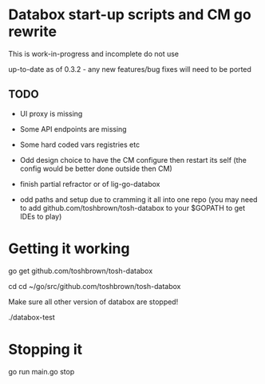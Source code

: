 # Databox start-up scripts and CM go rewrite

This is work-in-progress and incomplete do not use

up-to-date as of 0.3.2 - any new features/bug fixes will need to be ported

## TODO

- UI proxy is missing
- Some API endpoints are missing
- Some hard coded vars registries etc

- Odd design choice to have the CM configure then restart its self (the config would be better done outside then CM)

- finish partial refractor or of lig-go-databox
- odd paths and setup due to cramming it all into one repo (you may need to add github.com/toshbrown/tosh-databox to your $GOPATH to get IDEs to play)

# Getting it working

go get github.com/toshbrown/tosh-databox

cd cd ~/go/src/github.com/toshbrown/tosh-databox

Make sure all other version of databox are stopped!

./databox-test

# Stopping it

go run main.go stop